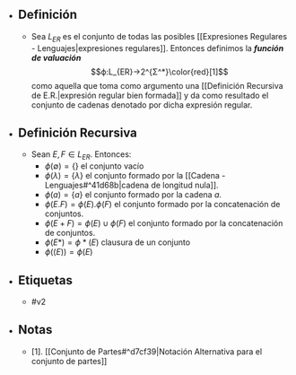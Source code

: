 - ## Definición
	 - Sea $L_{ER}$ es el conjunto de todas las posibles [[Expresiones Regulares - Lenguajes|expresiones regulares]]. Entonces definimos la ***función de valuación*** $$ϕ:L_{ER}→2^{Σ^*}\color{red}[1]$$como aquella que toma como argumento una [[Definición Recursiva de E.R.|expresión regular bien formada]] y da como resultado el conjunto de cadenas denotado por dicha expresión regular. 
- ## Definición Recursiva
	- Sean $E,F\in L_{ER}$. Entonces:
		- $ϕ(∅) = \{\}$ el conjunto vacío
		- $ϕ(λ) = \{λ\}$ el conjunto formado por la [[Cadena - Lenguajes#^41d68b|cadena de longitud nula]].
		- $ϕ(a) = \{a\}$ el conjunto formado por la cadena $a$.
		- $ϕ(E.F) = ϕ(E).ϕ(F)$ el conjunto formado por la concatenación de conjuntos.
		- $ϕ(E+F) = ϕ(E)∪ϕ(F)$ el conjunto formado por la concatenación de conjuntos.
		- $ϕ(E*) = ϕ*(E)$ clausura de un conjunto
		- $ϕ((E)) = ϕ(E)$ 
- ## Etiquetas
	- #v2 
- ## Notas
	- [1]. [[Conjunto de Partes#^d7cf39|Notación Alternativa para el conjunto de partes]]